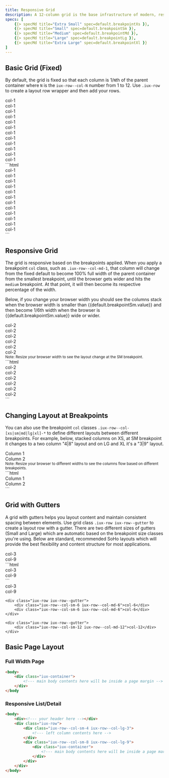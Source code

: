 ```yaml
---
title: Responsive Grid
description: A 12-column grid is the base infrastructure of modern, responsive application. On this page, you'll learn how to use the responsive grid to build page layouts and how to adjust your layouts on different browser-width breakpoints.
specs: [
    {{> specMd title="Extra Small" spec=default.breakpointXs }},
    {{> specMd title="Small" spec=default.breakpointSm }},
    {{> specMd title="Medium" spec=default.breakpointMd }},
    {{> specMd title="Large" spec=default.breakpointLg }},
    {{> specMd title="Extra Large" spec=default.breakpointXl }}
]
---
```



## Basic Grid (Fixed)

By default, the grid is fixed so that each column is 1/`N`th of the parent container where `N` is the `iux-row--col-N` number from 1 to 12. Use `.iux-row` to create a layout row wrapper and then add your rows.

<div class="example example--grid">
    <div class="iux-row">
        <div class="iux-row--col-1">col-1</div>
        <div class="iux-row--col-1">col-1</div>
        <div class="iux-row--col-1">col-1</div>
        <div class="iux-row--col-1">col-1</div>
        <div class="iux-row--col-1">col-1</div>
        <div class="iux-row--col-1">col-1</div>
        <div class="iux-row--col-1">col-1</div>
        <div class="iux-row--col-1">col-1</div>
        <div class="iux-row--col-1">col-1</div>
        <div class="iux-row--col-1">col-1</div>
        <div class="iux-row--col-1">col-1</div>
        <div class="iux-row--col-1">col-1</div>
    </div>
</div>
```html
<div class="iux-row">
    <div class="iux-row--col-1">col-1</div>
    <div class="iux-row--col-1">col-1</div>
    <div class="iux-row--col-1">col-1</div>
    <div class="iux-row--col-1">col-1</div>
    <div class="iux-row--col-1">col-1</div>
    <div class="iux-row--col-1">col-1</div>
    <div class="iux-row--col-1">col-1</div>
    <div class="iux-row--col-1">col-1</div>
    <div class="iux-row--col-1">col-1</div>
    <div class="iux-row--col-1">col-1</div>
    <div class="iux-row--col-1">col-1</div>
    <div class="iux-row--col-1">col-1</div>
</div>
```

## Responsive Grid

The grid is responsive based on the breakpoints applied. When you apply a breakpoint `col` class, such as `.iux-row--col-md-1`, that column will change from the fixed default to become 100% full width of the parent container from the smallest breakpoint, until the browser gets wider and hits the `medium` breakpoint. At that point, it will then become its respective percentage of the width.

Below, if you change your browser width you should see the columns stack when the browser width is smaller than {{default.breakpointSm.value}} and then become 1/6th width when the browser is {{default.breakpointSm.value}} wide or wider.

<div class="example example--grid">
    <div class="iux-row">
        <div class="iux-row--col-sm-2">col-2</div>
        <div class="iux-row--col-sm-2">col-2</div>
        <div class="iux-row--col-sm-2">col-2</div>
        <div class="iux-row--col-sm-2">col-2</div>
        <div class="iux-row--col-sm-2">col-2</div>
        <div class="iux-row--col-sm-2">col-2</div>
    </div>
    <small class="example--info">Note: Resize your browser width to see the layout change at the SM breakpoint.</small>
</div>
```html
<div class="iux-row">
    <div class="iux-row--col-sm-2">col-2</div>
    <div class="iux-row--col-sm-2">col-2</div>
    <div class="iux-row--col-sm-2">col-2</div>
    <div class="iux-row--col-sm-2">col-2</div>
    <div class="iux-row--col-sm-2">col-2</div>
    <div class="iux-row--col-sm-2">col-2</div>
</div>
```

## Changing Layout at Breakpoints

You can also use the breakpoint `col` classes `.iux-row--col-[xs|sm|md|lg|xl]-*` to define different layouts between different breakpoints. For example, below, stacked columns on XS, at SM breakpoint it changes to a two column "4|8" layout and on LG and XL it's a "3|9" layout.


<div class="example example--grid">
    <div class="iux-row">
        <div class="iux-row--col-sm-4 iux-row--col-lg-3">Column 1</div>
        <div class="iux-row--col-sm-8 iux-row--col-lg-9">Column 2</div>
    </div>
    <small class="example--info">Note: Resize your browser to different widths to see the columns flow based on different breakpoints.</small>
</div>
```html
<div class="iux-row">
    <div class="iux-row--col-sm-4 iux-row--col-lg-3">Column 1</div>
    <div class="iux-row--col-sm-8 iux-row--col-lg-9">Column 2</div>
</div>
```

## Grid with Gutters

A grid with gutters helps you layout content and maintain consistent spacing between elements. Use grid class `.iux-row iux-row--gutter` to create a layout row with a gutter. There are two different sizes of gutters (Small and Large) which are automatic based on the breakpoint size classes you're using. Below are standard, recommended SoHo layouts which will provide the best flexibility and content structure for most applications.

<div class="example example--grid">
    <div class="iux-row iux-row--gutter">
        <div class="iux-row--col-sm-3 iux-row--col-md-3">col-3</div>
        <div class="iux-row--col-sm-9 iux-row--col-md-9">col-9</div>
    </div>
</div>
```html
<div class="iux-row iux-row--gutter">
    <div class="iux-row--col-sm-3 iux-row--col-md-3">col-3</div>
    <div class="iux-row--col-sm-9 iux-row--col-md-9">col-9</div>
</div>
```

<div class="example example--grid">
    <div class="iux-row iux-row--gutter">
        <div class="iux-row--col-sm-3 iux-row--col-md-3">col-3</div>
        <div class="iux-row--col-sm-9 iux-row--col-md-9">col-9</div>
    </div>

    <div class="iux-row iux-row--gutter">
        <div class="iux-row--col-sm-6 iux-row--col-md-6">col-6</div>
        <div class="iux-row--col-sm-6 iux-row--col-md-6">col-6</div>
    </div>

    <div class="iux-row iux-row--gutter">
        <div class="iux-row--col-sm-12 iux-row--col-md-12">col-12</div>
    </div>
</div>

## Basic Page Layout

### Full Width Page

```html
<body>
    <div class="iux-container">
        <!--- main body contents here will be inside a page margin -->
    </div>
</body
```

### Responsive List/Detail

```html
<body>
    <div><!--- your header here --></div>
    <div class="iux-row">
        <div class="iux-row--col-sm-4 iux-row--col-lg-3">
            <!--- left column contents here -->
        </div>
        <div class="iux-row--col-sm-8 iux-row--col-lg-9">
            <div class="iux-container">
                <!--- main body contents here will be inside a page margin -->
            </div>
        </div>
    </div>
</body>
```
